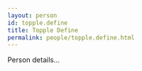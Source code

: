 ```yaml
---
layout: person
id: topple.define
title: Topple Define
permalink: people/topple.define.html
---
```


Person details...